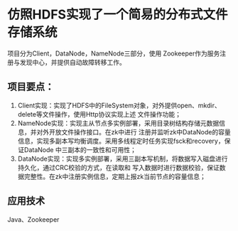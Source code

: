 # 仿照HDFS实现了一个简易的分布式文件存储系统
项目分为Client，DataNode，NameNode三部分，使用
Zookeeper作为服务注册与发现中心，并提供自动故障转移工作。
## 项目要点：
1. Client实现：实现了HDFS中的FileSystem对象，对外提供open、mkdir、delete等文件操作，使用Http协议实现上述
   文件操作功能；
2. NameNode实现：实现主从节点多实例部署，采用目录树结构存储元数据信息，并对外开放文件操作接口。在zk中进行
   注册并监听zk中DataNode的容量信息，实现多副本写均衡调度。采用多线程定时任务实现fsck和recovery，保证DataNode
   中三副本的一致性和可用性；
3. DataNode实现：实现多实例部署，采用三副本写机制，将数据写入磁盘进行持久化，通过CRC校验的方式，在读取和
   写入数据时进行数据校验，保证数据完整性。在zk中注册实例信息，定期上报zk当前节点的容量信息； 
## 应用技术
Java、Zookeeper